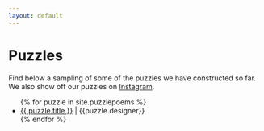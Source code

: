 ```yaml
---
layout: default
---
```


# Puzzles

Find below a sampling of some of the puzzles we have constructed so far. We also show off our puzzles on [Instagram](https://www.instagram.com/puzzlepoesis/).


<ul>
  {% for puzzle in site.puzzlepoems %}
    <li>
      <a href="{{ site.baseurl }}{{ puzzle.url }}">{{ puzzle.title }}</a> | {{puzzle.designer}}
    </li>
  {% endfor %}
</ul>


